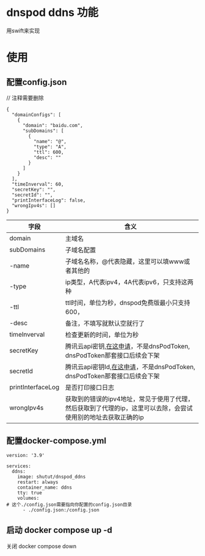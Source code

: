 # dnspod ddns 功能
用swift来实现

# 使用
## 配置config.json
// 注释需要删除
```
{
  "domainConfigs": [
    {
      "domain": "baidu.com",
      "subDomains": [
        {
          "name": "@",
          "type": "A",
          "ttl": 600,
          "desc": ""
        }
      ]
    }
  ],
  "timeInverval": 60,
  "secretKey": "",
  "secretId": "",
  "printInterfaceLog": false,
  "wrongIpv4s": []
}
```

|  字段   | 含义  |
|  ----  | ----  |
| domain | 主域名 |
| subDomains  | 子域名配置 |
| -name  | 子域名名称，@代表隐藏，这里可以填www或者其他的 |
| -type  | ip类型，A代表ipv4，4A代表ipv6，只支持这两种 |
| -ttl  | ttl时间，单位为秒，dnspod免费版最小只支持600， |
| -desc  | 备注，不填写就默认空就行了 |
| timeInverval  | 检查更新的时间，单位为秒 |
| secretKey  | 腾讯云api密钥,[在这申请](https://console.dnspod.cn/account/token/apikey)，不是dnsPodToken, dnsPodToken那套接口后续会下架 |
| secretId  | 腾讯云api密钥Id,[在这申请](https://console.dnspod.cn/account/token/apikey)，不是dnsPodToken, dnsPodToken那套接口后续会下架 |
| printInterfaceLog  | 是否打印接口日志 |
| wrongIpv4s  | 获取到的错误的ipv4地址，常见于使用了代理，然后获取到了代理的ip，这里可以去除，会尝试使用别的地址去获取正确的ip |
## 配置docker-compose.yml
```
version: '3.9'

services:
  ddns:
    image: shutut/dnspod_ddns
    restart: always
    container_name: ddns
    tty: true
    volumes:
# 这个./config.json需要指向你配置的config.json目录
      - ./config.json:/config.json
```
## 启动 docker compose up -d
关闭 docker compose down
